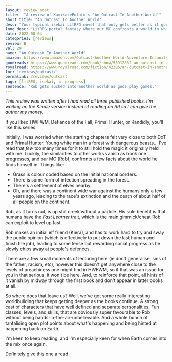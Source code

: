 ```yaml
---
layout: review_post
title:  "A review of KamikazePotato's 'An Outcast In Another World'"
short_title: "An Outcast In Another World"
desc: "Your typical isekai LitRPG novel that only gets better as it goes on through rich characters, good humour, and a great overaching plot."
long_desc: "LitRPG portal fantasy where our MC confronts a world in which humans are recently extinct."
date: 2022-08-04
categories: [reviews]
review: B
val: 29
name: "An Outcast In Another World"
amazon: https://www.amazon.com/Outcast-Another-World-Adventure-Insanity-ebook/dp/B09FZ16ZNT
goodreads: https://www.goodreads.com/book/show/58912832-an-outcast-in-another-world
royalroad: https://www.royalroad.com/fiction/42385/an-outcast-in-another-world-subtitle-is-insanity
loc: 'reviews/outcast/'
permalink: /reviews/outcast
tags: [litRPG, isekai, in-progress]
sentence: "Rob gets sucked into another world as gods play games."
---
```


*This review was written after I had read all three published books. I'm waiting on the Kindle version instead of reading on RR so I can give the author my money.*

If you liked HWFWM, Defiance of the Fall, Primal Hunter, or Randidly, you'll like this series.

Initially, I was worried when the starting chapters felt very close to both DoT and Primal Hunter. Young white man in a forest with dangerous beasts... I've read that *few* too many times for it to still hold the magic it originally held with me. Luckily, the similarities to other works vanish as book one progresses, and our MC (Rob), confronts a few facts about the world he finds himself in. Things like:

* Grass is colour coded based on the initial national borders.
* There is some form of infection spreading in the forest.
* There's a settlement of elves nearby.
* Oh, and there was a continent wide war against the humans only a few years ago, leading to the race's extinction and the death of about half of all people on the continent.

Rob, as it turns out, is up shit creek without a paddle. His sole benefit is that humans have the *Fast Learner* trait, which is the main gimmick/cheat Rob can exploit to level up fast.

Rob makes an initial elf friend (Kiera), and has to work hard to try and sway the public opinion (which is effectively to put down the last human and finish the job), leading to some tense but rewarding social progress as he slowly chips away at people's defences. 

There are a few small moments of lecturing here (ie don't generalise, sins of the father, racism, etc), however this doesn't get anywhere close to the levels of preachiness one might find in HWFWM, so if that was an issue for you in that serious, it won't be here. And, to reinforce that point, all hints of it vanish by midway through the first book and don't appear in latter books at all.

So where does that leave us? Well, we've got some really interesting worldbuilding that keeps getting deeper as the books continue. A strong cast of characters that have well defined and separate personalities. Fun classes, levels, and skills, that are obviously super favourable to Rob without being hands-in-the-air-unbelievable. And a whole bunch of tantalising open plot points about what's happening and being hinted at happening back on Earth.

I'm keen to keep reading, and I'm especially keen for when Earth comes into the mix once again.

Definitely give this one a read.